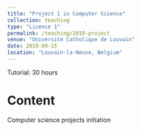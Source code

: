 ```yaml
---
title: "Project 1 in Computer Science"
collection: teaching
type: "Licence 1"
permalink: /teaching/2019-project
venue: "Université Catholique de Louvain"
date: 2019-09-15
location: "Louvain-la-Neuve, Belgium"
---
```

Tutorial: 30 hours

Content
=======
Computer science projects initiation
